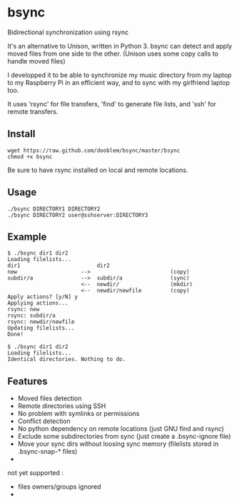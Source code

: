 bsync
=====

Bidirectional synchronization using rsync

It's an alternative to Unison, written in Python 3. bsync can detect and apply moved files from one side to the other. (Unison uses some copy calls to handle moved files)

I developped it to be able to synchronize my music directory from my laptop to my Raspberry Pi in an efficient way, and to sync with my girlfriend laptop too.

It uses 'rsync' for file transfers, 'find' to generate file lists, and 'ssh' for remote transfers.

Install
-------

    wget https://raw.github.com/dooblem/bsync/master/bsync
    chmod +x bsync

Be sure to have rsync installed on local and remote locations.

Usage
-----

    ./bsync DIRECTORY1 DIRECTORY2
    ./bsync DIRECTORY2 user@sshserver:DIRECTORY3
    
Example
-------

    $ ./bsync dir1 dir2
    Loading filelists...
    dir1                        dir2                   
    new                    -->                         (copy)
    subdir/a               -->  subdir/a               (sync)
                           <--  newdir/                (mkdir)
                           <--  newdir/newfile         (copy)
    Apply actions? [y/N] y
    Applying actions...
    rsync: new
    rsync: subdir/a
    rsync: newdir/newfile
    Updating filelists...
    Done!

    $ ./bsync dir1 dir2
    Loading filelists...
    Identical directories. Nothing to do.
    
Features
--------

* Moved files detection
* Remote directories using SSH
* No problem with symlinks or permissions
* Conflict detection
* No python dependency on remote locations (just GNU find and rsync)
* Exclude some subdirectories from sync (just create a .bsync-ignore file)
* Move your sync dirs without loosing sync memory (filelists stored in .bsync-snap-* files)
* 

not yet supported :
* files owners/groups ignored
* 
